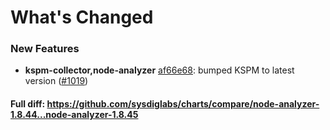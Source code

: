 # What's Changed

### New Features
- **kspm-collector,node-analyzer** [af66e68](https://github.com/sysdiglabs/charts/commit/af66e68abcc2d0345ec84c93b7cba1f65a8b0a97): bumped KSPM to latest version ([#1019](https://github.com/sysdiglabs/charts/issues/1019))

#### Full diff: https://github.com/sysdiglabs/charts/compare/node-analyzer-1.8.44...node-analyzer-1.8.45
